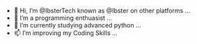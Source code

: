 - 👋 Hi, I’m @IbsterTech known as @Ibster on other platforms ...
- 👀 I’m a programming enthuasist ...
- 🌱 I’m currently studying advanced python ...
- 📫 I’m improving my Coding Skills ...

<!---
IbsterTech/IbsterTech is a ✨ special ✨ repository because its `README.md` (this file) appears on your GitHub profile.
You can click the Preview link to take a look at your changes.
--->
<!-- - 💞️ ... -->
